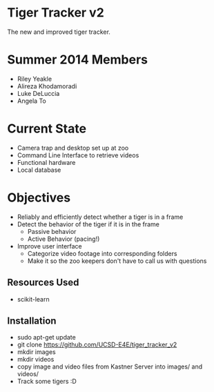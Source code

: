 Tiger Tracker v2
==============================

 The new and improved tiger tracker.

Summer 2014 Members
=================

  - Riley Yeakle
  - Alireza Khodamoradi
  - Luke DeLuccia
  - Angela To

Current State
=============

  - Camera trap and desktop set up at zoo
  - Command Line Interface to retrieve videos
  - Functional hardware
  - Local database

Objectives
==========

  - Reliably and efficiently detect whether a tiger is in a frame
  - Detect the behavior of the tiger if it is in the frame
    - Passive behavior
    - Active Behavior (pacing!)
  - Improve user interface
    - Categorize video footage into corresponding folders
    - Make it so the zoo keepers don't have to call us with questions

Resources Used
--------------

  - scikit-learn


Installation
--------------

- sudo apt-get update
- git clone https://github.com/UCSD-E4E/tiger_tracker_v2
- mkdir images
- mkdir videos
- copy image and video files from Kastner Server into images/ and videos/
- Track some tigers :D

